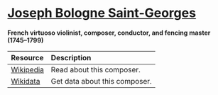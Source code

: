 # [Joseph Bologne Saint-Georges][composer]

__French virtuoso violinist, composer, conductor, and fencing master (1745–1799)__

[composer]: https://musescore.com/openscore-string-quartets/sets?order=title&text=Saint-Georges,+Joseph

Resource | Description
:---|:---
[Wikipedia] | Read about this composer.
[Wikidata] | Get data about this composer.

[Wikipedia]: https://en.wikipedia.org/wiki/Chevalier_de_Saint-Georges
[Wikidata]: https://www.wikidata.org/wiki/Q726953
